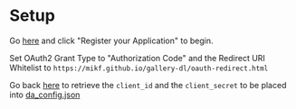 # Setup

Go [here](https://www.deviantart.com/developers/) and click "Register your Application" to begin. 

Set OAuth2 Grant Type to "Authorization Code" and the Redirect URI Whitelist to `https://mikf.github.io/gallery-dl/oauth-redirect.html`

Go back [here](https://www.deviantart.com/developers/) to retrieve the `client_id` and the `client_secret` to be placed into [da_config.json](./da_config.json)
